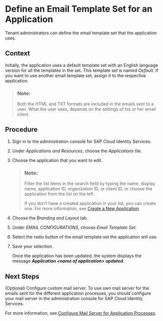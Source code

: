 <!-- loiobb2c79b71f8d47ec877882d78e0ceb39 -->

# Define an Email Template Set for an Application

Tenant administrators can define the email template set that the application uses.



## Context

Initially, the application uses a default template set with an English language version for all the templates in the set. This template set is named *Default*. If you want to use another email template set, assign it to the respective application.

> ### Note:  
> Both the HTML and TXT formats are included in the emails sent to a user. What the user sees, depends on the settings of his or her email client.



## Procedure

1.  Sign in to the administration console for SAP Cloud Identity Services.

2.  Under *Applications and Resources*, choose the *Applications* tile.

3.  Choose the application that you want to edit.

    > ### Note:  
    > Filter the list items in the search field by typing the name, display name, application ID, organization ID, or client ID, or choose the application from the list on the left.
    > 
    > If you don’t have a created application in your list, you can create one. For more information, see [Create a New Application](create-a-new-application-0d4b255.md).

4.  Choose the *Branding and Layout* tab.

5.  Under *EMAIL CONFIGURATIONS*, choose *Email Template Set*.

6.  Select the radio button of the email template set the application will use.

7.  Save your selection.

    Once the application has been updated, the system displays the message ***Application <name of application\> updated***.




<a name="loiobb2c79b71f8d47ec877882d78e0ceb39__postreq_pmk_qnc_ffb"/>

## Next Steps

\(Optional\) Configure custom mail server. To use own mail server for the emails sent for the different application processes, you should configure your mail server in the administration console for SAP Cloud Identity Services.

For more information, see [Configure Mail Server for Application Processes](configure-mail-server-for-application-processes-ccc7ba1.md).

